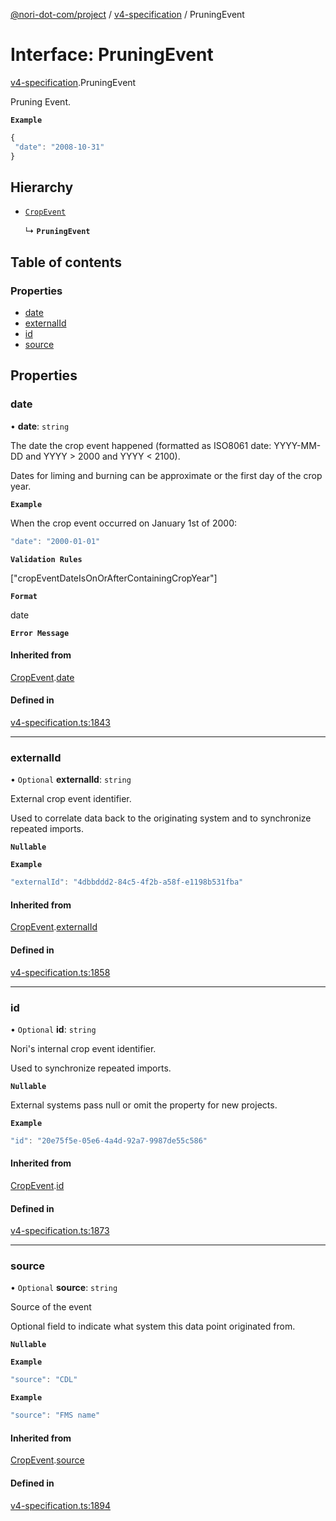 [@nori-dot-com/project](../README.md) / [v4-specification](../modules/v4_specification.md) / PruningEvent

# Interface: PruningEvent

[v4-specification](../modules/v4_specification.md).PruningEvent

Pruning Event.

**`Example`**

```js
{
 "date": "2008-10-31"
}
```

## Hierarchy

- [`CropEvent`](v4_specification.CropEvent.md)

  ↳ **`PruningEvent`**

## Table of contents

### Properties

- [date](v4_specification.PruningEvent.md#date)
- [externalId](v4_specification.PruningEvent.md#externalid)
- [id](v4_specification.PruningEvent.md#id)
- [source](v4_specification.PruningEvent.md#source)

## Properties

### date

• **date**: `string`

The date the crop event happened (formatted as ISO8061 date: YYYY-MM-DD and YYYY > 2000 and YYYY < 2100).

Dates for liming and burning can be approximate or the first day of the crop year.

**`Example`**

<caption>When the crop event occurred on January 1st of 2000:</caption>

```js
"date": "2000-01-01"
```

**`Validation Rules`**

["cropEventDateIsOnOrAfterContainingCropYear"]

**`Format`**

date

**`Error Message`**

#### Inherited from

[CropEvent](v4_specification.CropEvent.md).[date](v4_specification.CropEvent.md#date)

#### Defined in

[v4-specification.ts:1843](https://github.com/nori-dot-eco/nori-dot-com/blob/4a106bf/packages/project/src/v4-specification.ts#L1843)

___

### externalId

• `Optional` **externalId**: `string`

External crop event identifier.

Used to correlate data back to the originating system and to synchronize repeated imports.

**`Nullable`**

**`Example`**

```js
"externalId": "4dbbddd2-84c5-4f2b-a58f-e1198b531fba"
```

#### Inherited from

[CropEvent](v4_specification.CropEvent.md).[externalId](v4_specification.CropEvent.md#externalid)

#### Defined in

[v4-specification.ts:1858](https://github.com/nori-dot-eco/nori-dot-com/blob/4a106bf/packages/project/src/v4-specification.ts#L1858)

___

### id

• `Optional` **id**: `string`

Nori's internal crop event identifier.

Used to synchronize repeated imports.

**`Nullable`**

External systems pass null or omit the property for new projects.

**`Example`**

```js
"id": "20e75f5e-05e6-4a4d-92a7-9987de55c586"
```

#### Inherited from

[CropEvent](v4_specification.CropEvent.md).[id](v4_specification.CropEvent.md#id)

#### Defined in

[v4-specification.ts:1873](https://github.com/nori-dot-eco/nori-dot-com/blob/4a106bf/packages/project/src/v4-specification.ts#L1873)

___

### source

• `Optional` **source**: `string`

Source of the event

Optional field to indicate what system this data point originated from.

**`Nullable`**

**`Example`**

```js
"source": "CDL"
```

**`Example`**

```js
"source": "FMS name"
```

#### Inherited from

[CropEvent](v4_specification.CropEvent.md).[source](v4_specification.CropEvent.md#source)

#### Defined in

[v4-specification.ts:1894](https://github.com/nori-dot-eco/nori-dot-com/blob/4a106bf/packages/project/src/v4-specification.ts#L1894)
